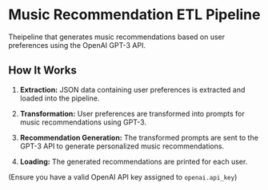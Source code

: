 # Music Recommendation ETL Pipeline

Theipeline that generates music recommendations based on user preferences using the OpenAI GPT-3 API.

## How It Works

1. **Extraction:** JSON data containing user preferences is extracted and loaded into the pipeline.

2. **Transformation:** User preferences are transformed into prompts for music recommendations using GPT-3.

3. **Recommendation Generation:** The transformed prompts are sent to the GPT-3 API to generate personalized music recommendations.

4. **Loading:** The generated recommendations are printed for each user.

(Ensure you have a valid OpenAI API key assigned to `openai.api_key`)
